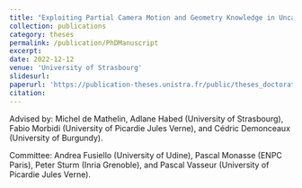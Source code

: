 ```yaml
---
title: "Exploiting Partial Camera Motion and Geometry Knowledge in Uncalibrated 3D Vision"
collection: publications
category: theses
permalink: /publication/PhDManuscript
excerpt: 
date: 2022-12-12
venue: 'University of Strasbourg'
slidesurl: 
paperurl: 'https://publication-theses.unistra.fr/public/theses_doctorat/2022/ADLAKHA_Devesh_2022_ED269.pdf'
citation: 
---
```


Advised by: Michel de Mathelin, Adlane Habed (University of Strasbourg), Fabio Morbidi (University of Picardie Jules Verne), and Cédric Demonceaux (University of Burgundy).  
  
Committee: Andrea Fusiello (University of Udine), Pascal Monasse (ENPC Paris), Peter Sturm (Inria Grenoble), and Pascal Vasseur (University of Picardie Jules Verne).
